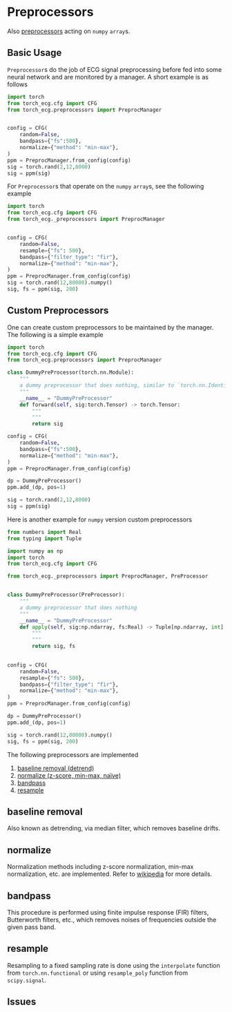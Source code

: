 # Preprocessors

Also [preprocessors](/torch_ecg/_preprocessors) acting on `numpy` `array`s.

## Basic Usage
`Preprocessor`s do the job of ECG signal preprocessing before fed into some neural network and are monitored by a manager. A short example is as follows
```python
import torch
from torch_ecg.cfg import CFG
from torch_ecg.preprocessors import PreprocManager


config = CFG(
    random=False,
    bandpass={"fs":500},
    normalize={"method": "min-max"},
)
ppm = PreprocManager.from_config(config)
sig = torch.rand(2,12,8000)
sig = ppm(sig)
```

For `Preprocessor`s that operate on the `numpy` `array`s, see the following example
```python
import torch
from torch_ecg.cfg import CFG
from torch_ecg._preprocessors import PreprocManager


config = CFG(
    random=False,
    resample={"fs": 500},
    bandpass={"filter_type": "fir"},
    normalize={"method": "min-max"},
)
ppm = PreprocManager.from_config(config)
sig = torch.rand(12,80000).numpy()
sig, fs = ppm(sig, 200)
```

## Custom Preprocessors

One can create custom preprocessors to be maintained by the manager. The following is a simple example
```python
import torch
from torch_ecg.cfg import CFG
from torch_ecg.preprocessors import PreprocManager

class DummyPreProcessor(torch.nn.Module):
    """
    a dummy preprocessor that does nothing, similar to `torch.nn.Identity`
    """
    __name__ = "DummyPreProcessor"
    def forward(self, sig:torch.Tensor) -> torch.Tensor:
        """
        """
        return sig

config = CFG(
    random=False,
    bandpass={"fs":500},
    normalize={"method": "min-max"},
)
ppm = PreprocManager.from_config(config)

dp = DummyPreProcessor()
ppm.add_(dp, pos=1)

sig = torch.rand(2,12,8000)
sig = ppm(sig)
```
Here is another example for `numpy` version custom preprocessors
```python
from numbers import Real
from typing import Tuple

import numpy as np
import torch
from torch_ecg.cfg import CFG

from torch_ecg._preprocessors import PreprocManager, PreProcessor


class DummyPreProcessor(PreProcessor):
    """
    a dummy preprocessor that does nothing
    """
    __name__ = "DummyPreProcessor"
    def apply(self, sig:np.ndarray, fs:Real) -> Tuple[np.ndarray, int]:
        """
        """
        return sig, fs
    

config = CFG(
    random=False,
    resample={"fs": 500},
    bandpass={"filter_type": "fir"},
    normalize={"method": "min-max"},
)
ppm = PreprocManager.from_config(config)

dp = DummyPreProcessor()
ppm.add_(dp, pos=1)

sig = torch.rand(12,80000).numpy()
sig, fs = ppm(sig, 200)
```

The following preprocessors are implemented
1. [baseline removal (detrend)](#baseline-removal)
2. [normalize (z-score, min-max, naïve)](#normalize)
3. [bandpass](#bandpass)
4. [resample](#resample)


## baseline removal
Also known as detrending, via median filter, which removes baseline drifts.

## normalize
Normalization methods including z-score normalization, min-max normalization, etc. are implemented. Refer to [wikipedia](https://en.wikipedia.org/wiki/Feature_scaling#Methods) for more details.

## bandpass
This procedure is performed using finite impulse response (FIR) filters, Butterworth filters, etc., which removes noises of frequencies outside the given pass band.

## resample
Resampling to a fixed sampling rate is done using the `interpolate` function from `torch.nn.functional` or using `resample_poly` function from `scipy.signal`.

## Issues
